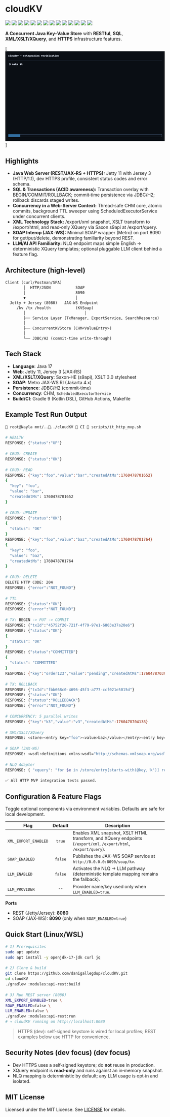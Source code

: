 # cloudKV

<p align="left">
  <img src="https://img.shields.io/badge/Java-17-red" />
  <img src="https://img.shields.io/badge/JAX--RS-Jersey%203-blue" />
  <img src="https://img.shields.io/badge/Server-Jetty%2011-ff69b4" />
  <img src="https://img.shields.io/badge/HTTP-1.1-informational" />
  <img src="https://img.shields.io/badge/HTTPS-dev%20keystore-success" />
  <img src="https://img.shields.io/badge/SQL-JDBC%20%7C%20H2-yellow" />
  <img src="https://img.shields.io/badge/XML-XSLT%203.0-brightgreen" />
  <img src="https://img.shields.io/badge/XQuery-s9api-brightgreen" />
  <img src="https://img.shields.io/badge/SOAP-JAX--WS%20(Metro)-blueviolet" />
  <img src="https://img.shields.io/badge/Build-Gradle%209%20(KTS)-blue" />
  <img src="https://img.shields.io/badge/CI-GitHub%20Actions-lightgrey" />
  <img src="https://img.shields.io/badge/Docs-ADRs%20%7C%20PlantUML-important" />
  <img src="https://img.shields.io/badge/CLI-curl%20%7C%20jq-green" />
  <img src="https://img.shields.io/badge/OS-Linux%20%7C%20WSL-black" />
</p>

**A Concurrent Java Key–Value Store** with **RESTful**, **SQL**, **XML/XSLT/XQuery**, and **HTTPS** infrastructure features.

[![Verification GIF](./docs/MileStones/cloudkv_verification.gif)]

## Highlights

* **Java Web Server (REST/JAX‑RS + HTTPS):** Jetty 11 with Jersey 3 (HTTP/1.1), dev HTTPS profile, consistent status codes and error schema.
* **SQL & Transactions (ACID awareness):** Transaction overlay with BEGIN/COMMIT/ROLLBACK; commit‑time persistence via JDBC/H2; rollback discards staged writes.
* **Concurrency in a Web‑Server Context:** Thread‑safe CHM core, atomic commits, background TTL sweeper using ScheduledExecutorService under concurrent clients.
* **XML Technology Stack:** /export/xml snapshot, XSLT transform to /export/html, and read‑only XQuery via Saxon s9api at /export/query.
* **SOAP Interop (JAX‑WS):** Minimal SOAP wrapper (Metro) on port 8090 for get/put/delete, demonstrating familiarity beyond REST.
* **LLM/AI API Familiarity:** NLQ endpoint maps simple English → deterministic XQuery templates; optional pluggable LLM client behind a feature flag.

## Architecture (high‑level)

```
Client (curl/Postman/SPA)
        │  HTTP/JSON           SOAP
        │                      8090
        ▼                      │
  Jetty + Jersey (8080)   JAX‑WS Endpoint
     /kv /tx /health           (KVSoap)
        │                          │
        ├── Service Layer (TxManager, ExportService, SearchResource)
        │
        ├── ConcurrentKVStore (CHM<ValueEntry>)
        │
        └── JDBC/H2 (commit‑time write‑through)
```

## Tech Stack

* **Language**: Java 17
* **Web**: Jetty 11, Jersey 3 (JAX‑RS)
* **XML/XSLT/XQuery**: Saxon‑HE (s9api), XSLT 3.0 stylesheet
* **SOAP**: Metro JAX‑WS RI (Jakarta 4.x)
* **Persistence**: JDBC/H2 (commit‑time)
* **Concurrency**: CHM, `ScheduledExecutorService`
* **Build/CI**: Gradle 9 (Kotlin DSL), GitHub Actions, Makefile


## Example Test Run Output

```bash
 root@Nayla mnt/..../cloudKV  CI  scripts/it_http_mvp.sh

# HEALTH
RESPONSE: {"status":"UP"}

# CRUD: CREATE
RESPONSE: {"status":"OK"}

# CRUD: READ
RESPONSE: {"key":"foo","value":"bar","createdAtMs":1760478701652}
{
  "key": "foo",
  "value": "bar",
  "createdAtMs": 1760478701652
}

# CRUD: UPDATE
RESPONSE: {"status":"OK"}
{
  "status": "OK"
}
RESPONSE: {"key":"foo","value":"baz","createdAtMs":1760478701764}
{
  "key": "foo",
  "value": "baz",
  "createdAtMs": 1760478701764
}

# CRUD: DELETE
DELETE HTTP CODE: 204
RESPONSE: {"error":"NOT_FOUND"}

# TTL
RESPONSE: {"status":"OK"}
RESPONSE: {"error":"NOT_FOUND"}

# TX: BEGIN -> PUT -> COMMIT
RESPONSE: {"txId":"45752f20-721f-4f79-97e1-6803e37a20e6"}
RESPONSE: {"status":"OK"}
{
  "status": "OK"
}
RESPONSE: {"status":"COMMITTED"}
{
  "status": "COMMITTED"
}
RESPONSE: {"key":"order123","value":"pending","createdAtMs":1760478703974}

# TX: ROLLBACK
RESPONSE: {"txId":"fbb668c0-4696-45f3-a777-ccf021e5015d"}
RESPONSE: {"status":"OK"}
RESPONSE: {"status":"ROLLEDBACK"}
RESPONSE: {"error":"NOT_FOUND"}

# CONCURRENCY: 5 parallel writes
RESPONSE: {"key":"k3","value":"v3","createdAtMs":1760478704138}

# XML/XSLT/XQuery
RESPONSE: <store><entry key="foo"><value>baz</value></entry><entry key="k1"><value>v1</value></entry><entry key="k2"><value>v2</value></entry><entry key="k3"><value>v3</value></entry><entry key="k4"><value>v4</value></entry><entry key="k5"><value>v5</value></entry><entry key="order123"><value>pending</value></entry></store>

# SOAP (JAX-WS)
RESPONSE: <wsdl:definitions xmlns:wsdl="http://schemas.xmlsoap.org/wsdl/" xmlns:soap="http://schemas.xmlsoap.org/wsdl/soap/" xmlns:tns="http://api.modules.cloudkv/" xmlns:xsd="http://www.w3.org/2001/XMLSchema" name="KVService" targetNamespace="http://api.modules.cloudkv/"><wsdl:service name="KVService"><wsdl:port name="KVSoapPort" binding="tns:KVSoapBinding"><soap:address location="http://0.0.0.0:8090/soap/kv"/></wsdl:port></wsdl:service></wsdl:definitions>

# NLQ Adapter
RESPONSE: { "xquery": "for $e in /store/entry[starts-with(@key,'k')] return $e" }

✅ All HTTP MVP integration tests passed.
```

## Configuration & Feature Flags

Toggle optional components via environment variables. Defaults are safe for local development.

| Flag                 | Default | Description                                                                                                       |
| -- | :--: | -- |
| `XML_EXPORT_ENABLED` |  `true` | Enables XML snapshot, XSLT HTML transform, and XQuery endpoints (`/export/xml`, `/export/html`, `/export/query`). |
| `SOAP_ENABLED`       | `false` | Publishes the JAX-WS SOAP service at `http://0.0.0.0:8090/soap/kv`.                                               |
| `LLM_ENABLED`        | `false` | Activates the NLQ → LLM pathway (deterministic template mapping remains the fallback).                            |
| `LLM_PROVIDER`       |   `""`  | Provider name/key used only when `LLM_ENABLED=true`.                                                              |

**Ports**

* REST (Jetty/Jersey): **8080**
* SOAP (JAX-WS): **8090** (only when `SOAP_ENABLED=true`)


## Quick Start (Linux/WSL)

```bash
# 1) Prerequisites
sudo apt update
sudo apt install -y openjdk-17-jdk curl jq

# 2) Clone & build
git clone https://github.com/danigallegdup/cloudKV.git
cd cloudKV
./gradlew :modules:api-rest:build

# 3) Run REST server (8080)
XML_EXPORT_ENABLED=true \
SOAP_ENABLED=false \
LLM_ENABLED=false \
./gradlew :modules:api-rest:run
# → cloudKV running on http://localhost:8080
```

> HTTPS (dev): self‑signed keystore is wired for local profiles; REST examples below use HTTP for convenience.

## Security Notes (dev focus) (dev focus)

* Dev HTTPS uses a self‑signed keystore; do **not** reuse in production.
* XQuery endpoint is **read‑only** and runs against an in‑memory snapshot.
* NLQ mapping is deterministic by default; any LLM usage is opt‑in and isolated.

## MIT License

Licensed under the MIT License. See [LICENSE](LICENSE) for details.